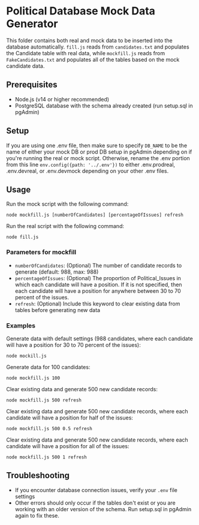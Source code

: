 # Political Database Mock Data Generator

This folder contains both real and mock data to be inserted into the database automatically. ```fill.js``` reads from ```candidates.txt``` and populates the Candidate table with real data, while ```mockfill.js``` reads from ```FakeCandidates.txt``` and populates all of the tables based on the mock candidate data.

## Prerequisites

- Node.js (v14 or higher recommended)
- PostgreSQL database with the schema already created (run setup.sql in pgAdmin)

## Setup
If you are using one .env file, then make sure to specify ```DB_NAME``` to be the name of either your mock DB or prod DB setup in pgAdmin depending on if you're running the real or mock script.
Otherwise, rename the .env portion from this line ```env.config({path: '../.env'})``` to either .env.prodreal, .env.devreal, or .env.devmock depending on your other .env files. 

## Usage

Run the mock script with the following command:

```
node mockfill.js [numberOfCandidates] [percentageOfIssues] refresh
```

Run the real script with the following command:

```
node fill.js
```

### Parameters for mockfill

- `numberOfCandidates`: (Optional) The number of candidate records to generate (default: 988, max: 988)
- `percentageOfIssues`: (Optional) The proportion of Political_Issues in which each candidate will have a position. If it is not specified, then each candidate will have a position for anywhere between 30 to 70 percent of the issues.
- `refresh`: (Optional) Include this keyword to clear existing data from tables before generating new data

### Examples

Generate data with default settings (988 candidates, where each candidate will have a position for 30 to 70 percent of the issues):
```
node mockill.js
```

Generate data for 100 candidates:
```
node mockfill.js 100
```

Clear existing data and generate 500 new candidate records:
```
node mockfill.js 500 refresh
```

Clear existing data and generate 500 new candidate records, where each candidate will have a position for half of the issues:
```
node mockfill.js 500 0.5 refresh
```

Clear existing data and generate 500 new candidate records, where each candidate will have a position for all of the issues:
```
node mockfill.js 500 1 refresh
```


## Troubleshooting
- If you encounter database connection issues, verify your `.env` file settings
- Other errors should only occur if the tables don't exist or you are working with an older version of the schema. Run setup.sql in pgAdmin again to fix these.
